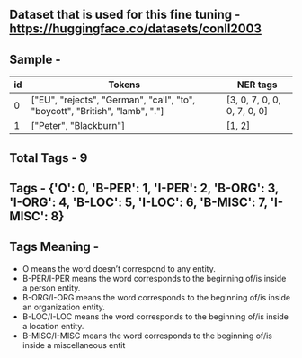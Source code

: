 ## Dataset that is used for this fine tuning - https://huggingface.co/datasets/conll2003

## Sample -

| id | Tokens                                             | NER tags       |
|----|----------------------------------------------------|----------------|
| 0  | ["EU", "rejects", "German", "call", "to", "boycott", "British", "lamb", "."] | [3, 0, 7, 0, 0, 0, 7, 0, 0] |
| 1  | ["Peter", "Blackburn"]                             | [1, 2]         |


## Total Tags - 9

## Tags - {'O': 0, 'B-PER': 1, 'I-PER': 2, 'B-ORG': 3, 'I-ORG': 4, 'B-LOC': 5, 'I-LOC': 6, 'B-MISC': 7, 'I-MISC': 8}


## Tags Meaning -

- O means the word doesn’t correspond to any entity.
- B-PER/I-PER means the word corresponds to the beginning of/is inside a person entity.
- B-ORG/I-ORG means the word corresponds to the beginning of/is inside an organization entity.
- B-LOC/I-LOC means the word corresponds to the beginning of/is inside a location entity.
- B-MISC/I-MISC means the word corresponds to the beginning of/is inside a miscellaneous entit
